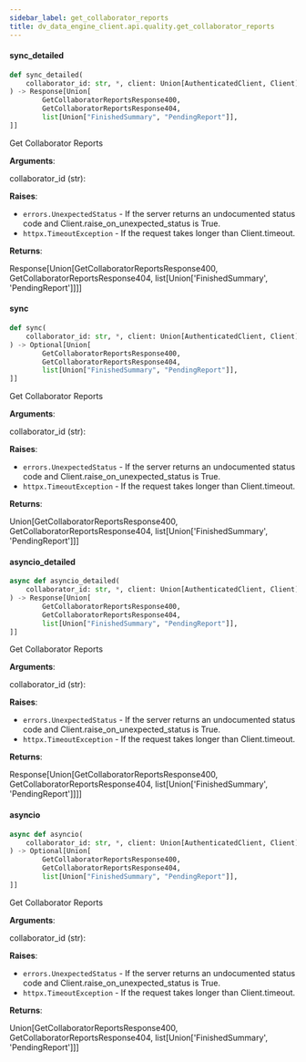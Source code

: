 ```yaml
---
sidebar_label: get_collaborator_reports
title: dv_data_engine_client.api.quality.get_collaborator_reports
---
```


#### sync\_detailed

```python
def sync_detailed(
    collaborator_id: str, *, client: Union[AuthenticatedClient, Client]
) -> Response[Union[
        GetCollaboratorReportsResponse400,
        GetCollaboratorReportsResponse404,
        list[Union["FinishedSummary", "PendingReport"]],
]]
```

Get Collaborator Reports

**Arguments**:

  collaborator_id (str):
  

**Raises**:

- `errors.UnexpectedStatus` - If the server returns an undocumented status code and Client.raise_on_unexpected_status is True.
- `httpx.TimeoutException` - If the request takes longer than Client.timeout.
  

**Returns**:

  Response[Union[GetCollaboratorReportsResponse400, GetCollaboratorReportsResponse404, list[Union[&#x27;FinishedSummary&#x27;, &#x27;PendingReport&#x27;]]]]

#### sync

```python
def sync(
    collaborator_id: str, *, client: Union[AuthenticatedClient, Client]
) -> Optional[Union[
        GetCollaboratorReportsResponse400,
        GetCollaboratorReportsResponse404,
        list[Union["FinishedSummary", "PendingReport"]],
]]
```

Get Collaborator Reports

**Arguments**:

  collaborator_id (str):
  

**Raises**:

- `errors.UnexpectedStatus` - If the server returns an undocumented status code and Client.raise_on_unexpected_status is True.
- `httpx.TimeoutException` - If the request takes longer than Client.timeout.
  

**Returns**:

  Union[GetCollaboratorReportsResponse400, GetCollaboratorReportsResponse404, list[Union[&#x27;FinishedSummary&#x27;, &#x27;PendingReport&#x27;]]]

#### asyncio\_detailed

```python
async def asyncio_detailed(
    collaborator_id: str, *, client: Union[AuthenticatedClient, Client]
) -> Response[Union[
        GetCollaboratorReportsResponse400,
        GetCollaboratorReportsResponse404,
        list[Union["FinishedSummary", "PendingReport"]],
]]
```

Get Collaborator Reports

**Arguments**:

  collaborator_id (str):
  

**Raises**:

- `errors.UnexpectedStatus` - If the server returns an undocumented status code and Client.raise_on_unexpected_status is True.
- `httpx.TimeoutException` - If the request takes longer than Client.timeout.
  

**Returns**:

  Response[Union[GetCollaboratorReportsResponse400, GetCollaboratorReportsResponse404, list[Union[&#x27;FinishedSummary&#x27;, &#x27;PendingReport&#x27;]]]]

#### asyncio

```python
async def asyncio(
    collaborator_id: str, *, client: Union[AuthenticatedClient, Client]
) -> Optional[Union[
        GetCollaboratorReportsResponse400,
        GetCollaboratorReportsResponse404,
        list[Union["FinishedSummary", "PendingReport"]],
]]
```

Get Collaborator Reports

**Arguments**:

  collaborator_id (str):
  

**Raises**:

- `errors.UnexpectedStatus` - If the server returns an undocumented status code and Client.raise_on_unexpected_status is True.
- `httpx.TimeoutException` - If the request takes longer than Client.timeout.
  

**Returns**:

  Union[GetCollaboratorReportsResponse400, GetCollaboratorReportsResponse404, list[Union[&#x27;FinishedSummary&#x27;, &#x27;PendingReport&#x27;]]]

